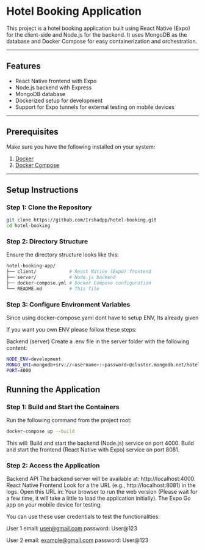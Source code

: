 # Hotel Booking Application

This project is a hotel booking application built using React Native (Expo) for the client-side and Node.js for the backend. It uses MongoDB as the database and Docker Compose for easy containerization and orchestration.

---

## Features

- React Native frontend with Expo
- Node.js backend with Express
- MongoDB database
- Dockerized setup for development
- Support for Expo tunnels for external testing on mobile devices

---

## Prerequisites

Make sure you have the following installed on your system:

1. [Docker](https://docs.docker.com/get-docker/)
2. [Docker Compose](https://docs.docker.com/compose/install/)

---

## Setup Instructions

### Step 1: Clone the Repository

```bash
git clone https://github.com/Irshadpp/hotel-booking.git
cd hotel-booking
```

### Step 2: Directory Structure
Ensure the directory structure looks like this:

```bash
hotel-booking-app/
├── client/            # React Native (Expo) frontend
├── server/            # Node.js backend
├── docker-compose.yml # Docker Compose configuration
└── README.md          # This file
```

###  Step 3: Configure Environment Variables

Since using docker-compose.yaml dont have to setup ENV, Its already given

If you want you own ENV please follow these steps:

Backend (server)
Create a .env file in the server folder with the following content:
```bash
NODE_ENV=development
MONGO_URI=mongodb+srv://<username>:<password>@cluster.mongodb.net/hotel_booking
PORT=4000
```

## Running the Application

### Step 1: Build and Start the Containers
Run the following command from the project root:

```bash
docker-compose up --build
```

This will:
Build and start the backend (Node.js) service on port 4000.
Build and start the frontend (React Native with Expo) service on port 8081.

### Step 2: Access the Application

Backend API
The backend server will be available at: http://localhost:4000.
React Native Frontend
Look for a the URL (e.g., http://localhost:8081) in the logs. 
Open this URL in:
Your browser to run the web version (Please wait for a few time, it will take a little to load the application initially).
The Expo Go app on your mobile device for testing.

You can use these user credentials to test the functionalities:

User 1
email: user@gmail.com
password: User@123

User 2
email: example@gmail.com
password: User@123
